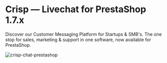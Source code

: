 # Crisp — Livechat for PrestaShop 1.7.x

Discover our Customer Messaging Platform for Startups & SMB's. The one stop for sales, marketing & support in one software, now available for PrestaShop.

![crisp-chat-prestashop](https://user-images.githubusercontent.com/9648056/65557411-9b04e600-df09-11e9-995f-e0d199320e61.jpg)
